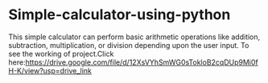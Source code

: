 # Simple-calculator-using-python
This simple calculator can perform basic arithmetic operations like addition, subtraction, multiplication, or division depending upon the user input.
To see the working of project.Click here:https://drive.google.com/file/d/12XsVYhSmWG0sTokloB2cqDUp9Mi0fH-K/view?usp=drive_link

